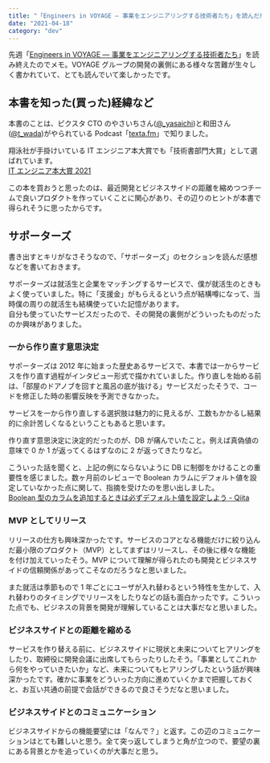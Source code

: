 ```yaml
---
title: "「Engineers in VOYAGE ― 事業をエンジニアリングする技術者たち」を読んだ感想"
date: "2021-04-18"
category: "dev"
---
```


先週「[Engineers in VOYAGE ― 事業をエンジニアリングする技術者たち](https://amzn.to/3svLC3I)」を読み終えたのでメモ。VOYAGE グループの開発の裏側にある様々な苦難が生々しく書かれていて、とても読んでいて楽しかったです。

## 本書を知った(買った)経緯など

本書のことは、ピクスタ CTO のやさいちさん([@\_yasaichi](https://twitter.com/_yasaichi))と和田さん([@t_wada](https://twitter.com/t_wada))がやられている Podcast「[texta.fm](https://anchor.fm/textafm)」で知りました。

翔泳社が手掛けいている IT エンジニア本大賞でも「技術書部門大賞」として選ばれています。  
[IT エンジニア本大賞 2021](https://www.shoeisha.co.jp/campaign/award/2021/result/)

この本を買おうと思ったのは、最近開発とビジネスサイドの距離を縮めつつチームで良いプロダクトを作っていくことに関心があり、その辺りのヒントが本書で得られそうに思ったからです。

## サポーターズ

書き出すとキリがなさそうなので、「サポーターズ」のセクションを読んだ感想などを書いておきます。

サポーターズは就活生と企業をマッチングするサービスで、僕が就活生のときもよく使っていました。特に「支援金」がもらえるという点が結構噂になって、当時僕の周りの就活生も結構使っていた記憶があります。  
自分も使っていたサービスだったので、その開発の裏側がどういったものだったのか興味がありました。

### 一から作り直す意思決定

サポーターズは 2012 年に始まった歴史あるサービスで、本書では一からサービスを作り直す過程がインタビュー形式で描かれていました。作り直しを始める前は、「部屋のドアノブを回すと風呂の底が抜ける」サービスだったそうで、コードを修正した時の影響反映を予測できなかった。

サービスを一から作り直しする選択肢は魅力的に見えるが、工数もかかるし結果的に余計苦しくなるということもあると思います。

作り直す意思決定に決定的だったのが、DB が痛んでいたこと。例えば真偽値の意味で 0 か 1 が返ってくるはずなのに 2 が返ってきたりなど。

こういった話を聞くと、上記の例にならないように DB に制御をかけることの重要性を感じました。数ヶ月前のレビューで Boolean カラムにデフォルト値を設定していなかった点に関して、指摘を受けたのを思い出しました。  
[Boolean 型のカラムを追加するときは必ずデフォルト値を設定しよう - Qiita](https://qiita.com/jnchito/items/a342b64cd998e5c4ef3d)

### MVP としてリリース

リリースの仕方も興味深かったです。サービスのコアとなる機能だけに絞り込んだ最小限のプロダクト（MVP）としてまずはリリースし、その後に様々な機能を付け加えていったそう。MVP について理解が得られたのも開発とビジネスサイドの信頼関係があってこそなのだろうなと思いました。

また就活は季節もので 1 年ごとにユーザが入れ替わるという特性を生かして、入れ替わりのタイミングでリリースをしたりなどの話も面白かったです。こういった点でも、ビジネスの背景を開発が理解していることは大事だなと思いました。

### ビジネスサイドとの距離を縮める

サービスを作り替える前に、ビジネスサイドに現状と未来についてヒアリングをしたり、取締役に開発会議に出席してもらったりしたそう。「事業としてこれから何をやっていきたいか」など、未来についてもヒアリングしたという話が興味深かったです。確かに事業をどういった方向に進めていくかまで把握しておくと、お互い共通の前提で会話ができるので良さそうだなと思いました。

### ビジネスサイドとのコミュニケーション

ビジネスサイドからの機能要望には「なんで？」と返す。この辺のコミュニケーションはとても難しいと思う。全て突っ返してしまうと角が立つので、要望の裏にある背景とかを追っていくのが大事だと思う。
